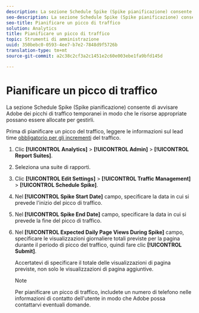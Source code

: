 ```yaml
---
description: La sezione Schedule Spike (Spike pianificazione) consente di avvisare Adobe dei picchi di traffico temporanei in modo che le risorse appropriate possano essere allocate per gestirli.
seo-description: La sezione Schedule Spike (Spike pianificazione) consente di avvisare Adobe dei picchi di traffico temporanei in modo che le risorse appropriate possano essere allocate per gestirli.
seo-title: Pianificare un picco di traffico
solution: Analytics
title: Pianificare un picco di traffico
topic: Strumenti di amministrazione
uuid: 350bebc0-0593-4ee7-b7e2-7848d9f5726b
translation-type: tm+mt
source-git-commit: a2c38c2cf3a2c1451e2c60e003ebe1fa9bfd145d

---
```



# Pianificare un picco di traffico

La sezione Schedule Spike (Spike pianificazione) consente di avvisare Adobe dei picchi di traffico temporanei in modo che le risorse appropriate possano essere allocate per gestirli.

Prima di pianificare un picco del traffico, leggere le informazioni sul lead time [obbligatorio per gli incrementi](/help/admin/c-traffic-management/traffic-lead-time.md) del traffico.

1. Clic **[!UICONTROL Analytics]** &gt; **[!UICONTROL Admin]** &gt; **[!UICONTROL Report Suites]**.
1. Seleziona una suite di rapporti.
1. Clic **[!UICONTROL Edit Settings]** &gt; **[!UICONTROL Traffic Management]** &gt; **[!UICONTROL Schedule Spike]**.
1. Nel **[!UICONTROL Spike Start Date]** campo, specificare la data in cui si prevede l'inizio del picco di traffico.
1. Nel **[!UICONTROL Spike End Date]** campo, specificare la data in cui si prevede la fine del picco di traffico.
1. Nel **[!UICONTROL Expected Daily Page Views During Spike]** campo, specificare le visualizzazioni giornaliere totali previste per la pagina durante il periodo di picco del traffico, quindi fare clic **[!UICONTROL Submit]**.

   Accertatevi di specificare il totale delle visualizzazioni di pagina previste, non solo le visualizzazioni di pagina aggiuntive.

   >[!NOTE]
   >
   >Per pianificare un picco di traffico, includete un numero di telefono nelle informazioni di contatto dell'utente in modo che Adobe possa contattarvi eventuali domande.

